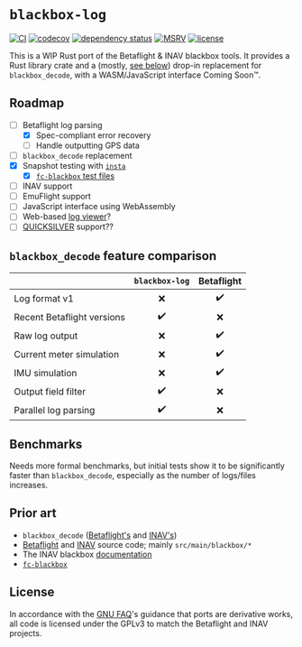 # `blackbox-log`

[![CI](https://github.com/wetheredge/blackbox/actions/workflows/ci.yaml/badge.svg)](https://github.com/wetheredge/blackbox/actions/workflows/ci.yaml)
[![codecov](https://codecov.io/gh/wetheredge/blackbox/branch/main/graph/badge.svg)](https://codecov.io/gh/wetheredge/blackbox)
[![dependency status](https://deps.rs/repo/github/wetheredge/blackbox/status.svg)](https://deps.rs/repo/github/wetheredge/blackbox)
[![MSRV](https://img.shields.io/static/v1?logo=rust&label=MSRV&color=dea584&message=1.65)](https://github.com/rust-lang/rust/blob/master/RELEASES.md)
[![license](https://img.shields.io/github/license/wetheredge/blackbox)](https://github.com/wetheredge/blackbox/blob/main/COPYING)

This is a WIP Rust port of the Betaflight & INAV blackbox tools. It provides a
Rust library crate and a (mostly, [see below][comparison]) drop-in replacement
for `blackbox_decode`, with a WASM/JavaScript interface Coming Soon™.

## Roadmap

- [ ] Betaflight log parsing
  - [x] Spec-compliant error recovery
  - [ ] Handle outputting GPS data
- [ ] `blackbox_decode` replacement
- [x] Snapshot testing with [`insta`](https://insta.rs)
  - [x] [`fc-blackbox` test files](https://github.com/ilya-epifanov/fc-blackbox/tree/main/src/test-data)
- [ ] INAV support
- [ ] EmuFlight support
- [ ] JavaScript interface using WebAssembly
- [ ] Web-based [log viewer][bf-viewer]?
- [ ] [QUICKSILVER](https://github.com/BossHobby/QUICKSILVER) support??

## `blackbox_decode` feature comparison

|                            |   `blackbox-log`   |     Betaflight     |
|----------------------------|:------------------:|:------------------:|
| Log format v1              |         :x:        | :heavy_check_mark: |
| Recent Betaflight versions | :heavy_check_mark: |         :x:        |
| Raw log output             |         :x:        | :heavy_check_mark: |
| Current meter simulation   |         :x:        | :heavy_check_mark: |
| IMU simulation             |         :x:        | :heavy_check_mark: |
| Output field filter        | :heavy_check_mark: |         :x:        |
| Parallel log parsing       | :heavy_check_mark: |         :x:        |

## Benchmarks

Needs more formal benchmarks, but initial tests show it to be significantly
faster than `blackbox_decode`, especially as the number of logs/files
increases.

## Prior art

- `blackbox_decode` ([Betaflight's][bf-tools] and [INAV's][inav-tools])
- [Betaflight][betaflight] and [INAV][inav] source code; mainly
  `src/main/blackbox/*`
- The INAV blackbox [documentation][inav-docs]
- [`fc-blackbox`](https://lib.rs/crates/fc-blackbox)

## License

In accordance with the [GNU FAQ][gpl-ports]'s guidance that ports are
derivative works, all code is licensed under the GPLv3 to match the Betaflight
and INAV projects.

[betaflight]: https://github.com/betaflight/betaflight
[inav]: https://github.com/iNavFlight/inav
[emuflight]: https://github.com/emuflight/EmuFlight
[comparison]: #blackbox_decode-feature-comparison
[bf-tools]: https://github.com/betaflight/blackbox-tools
[bf-viewer]: https://github.com/betaflight/blackbox-log-viewer
[inav-tools]: https://github.com/iNavFlight/blackbox-tools
[inav-docs]: https://github.com/iNavFlight/inav/blob/master/docs/development/Blackbox%20Internals.md
[gpl-ports]: https://www.gnu.org/licenses/gpl-faq.html#TranslateCode

